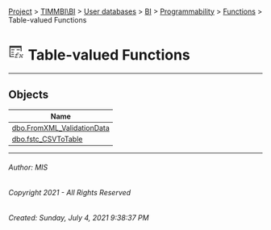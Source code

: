 #### 

[Project](../../../../../../index.md) > [TIMMBI\\BI](../../../../../index.md) > [User databases](../../../../index.md) > [BI](../../../index.md) > [Programmability](../../index.md) > [Functions](../index.md) > Table-valued Functions

# ![Table-valued Functions](../../../../../../Images/Function_Table32.png) Table-valued Functions

---

## <a name="#objects"></a>Objects

| Name |
|---|
| [dbo.FromXML_ValidationData](FromXML_ValidationData.md) |
| [dbo.fstc_CSVToTable](fstc_CSVToTable.md) |


---

###### Author:  MIS

###### Copyright 2021 - All Rights Reserved

###### Created: Sunday, July 4, 2021 9:38:37 PM

